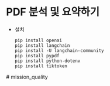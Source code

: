 # PDF 분석 및 요약하기
* 설치
  ```
  pip install openai
  pip install langchain 
  pip install -U langchain-community
  pip install pypdf  
  pip install python-dotenv
  pip install tiktoken
  ```
#   m i s s i o n _ q u a l i t y  
 